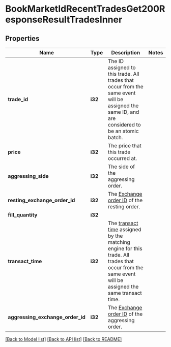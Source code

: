 # BookMarketIdRecentTradesGet200ResponseResultTradesInner

## Properties

Name | Type | Description | Notes
------------ | ------------- | ------------- | -------------
**trade_id** | **i32** | The ID assigned to this trade. All trades that occur from the same event will be assigned the same ID, and are considered to be an atomic batch. | 
**price** | **i32** | The price that this trade occurred at. | 
**aggressing_side** | **i32** | The side of the aggressing order. | 
**resting_exchange_order_id** | **i32** | The [Exchange order ID](./websocket-trade-api.md#exchange-order-id) of the resting order. | 
**fill_quantity** | **i32** |  | 
**transact_time** | **i32** | The [transact time](./websocket-trade-api.md#transact-time) assigned by the matching engine for this trade. All trades that occur from the same event will be assigned the same transact time. | 
**aggressing_exchange_order_id** | **i32** | The [Exchange order ID](./websocket-trade-api.md#exchange-order-id) of the aggressing order. | 

[[Back to Model list]](../README.md#documentation-for-models) [[Back to API list]](../README.md#documentation-for-api-endpoints) [[Back to README]](../README.md)


